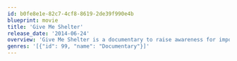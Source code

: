 ```yaml
---
id: b0fe8e1e-82c7-4cf8-8619-2de39f990e4b
blueprint: movie
title: 'Give Me Shelter'
release_date: '2014-06-24'
overview: 'Give Me Shelter is a documentary to raise awareness for important animal issues around the world. This film uncovers the most prevalent issues in the animal world through the eyes of individuals dedicating their lives to them daily.'
genres: '[{"id": 99, "name": "Documentary"}]'
---
```

